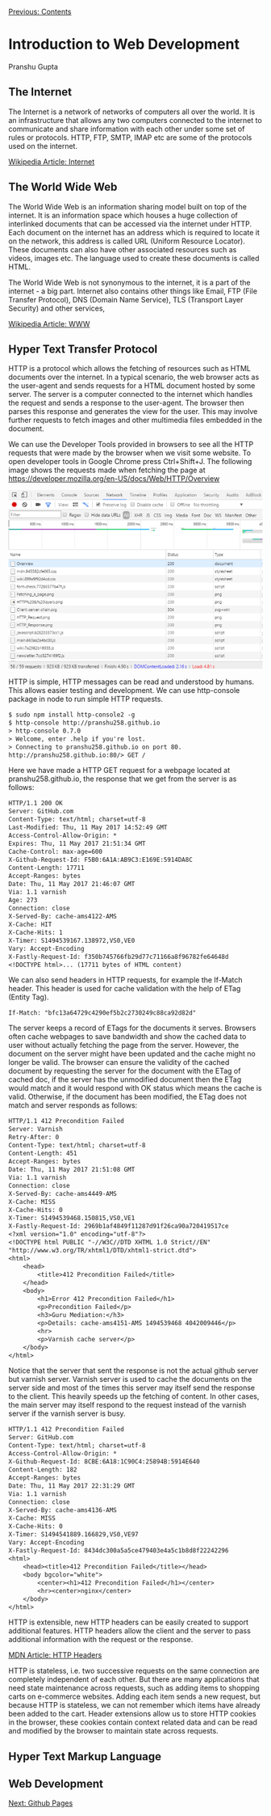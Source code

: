 [Previous: Contents](README.md)

# Introduction to Web Development
Pranshu Gupta

## The Internet
The Internet is a network of networks of computers all over the world. It is an infrastructure that allows any two computers connected to the internet to communicate and share information with each other under some set of rules or protocols. HTTP, FTP, SMTP, IMAP etc are some of the protocols used on the internet.

[Wikipedia Article: Internet](https://en.wikipedia.org/wiki/Internet)

## The World Wide Web
The World Wide Web is an information sharing model built on top of the internet. It is an information space which houses a huge collection of interlinked documents that can be accessed via the internet under HTTP.
Each document on the internet has an address which is required to locate it on the network, this address is called URL (Uniform Resource Locator).
These documents can also have other associated resources such as videos, images etc. The language used to create these documents is called HTML.

The World Wide Web is not synonymous to the internet, it is a part of the internet - a big part. Internet also contains other things like Email, FTP (File Transfer Protocol), DNS (Domain Name Service), TLS (Transport Layer Security) and other services,

[Wikipedia Article: WWW](https://en.wikipedia.org/wiki/World_Wide_Web)

## Hyper Text Transfer Protocol
HTTP is a protocol which allows the fetching of resources such as HTML documents over the internet. In a typical scenario, the web browser acts as the user-agent and sends requests for a HTML document hosted by some server. The server is a computer connected to the internet which handles the request and sends a response to the user-agent. The browser then parses this response and generates the view for the user. This may involve further requests to fetch images and other multimedia files embedded in the document.

We can use the Developer Tools provided in browsers to see all the HTTP requests that were made by the browser when we visit some website. To open developer tools in Google Chrome press Ctrl+Shift+J. The following image shows the requests made when fetching the page at https://developer.mozilla.org/en-US/docs/Web/HTTP/Overview

![Chrome Network Tab](images/networktab.png)

HTTP is simple, HTTP messages can be read and understood by humans. This allows easier testing and development. We can use http-console package in node to run simple HTTP requests.

    $ sudo npm install http-console2 -g
    $ http-console http://pranshu258.github.io
    > http-console 0.7.0
    > Welcome, enter .help if you're lost.
    > Connecting to pranshu258.github.io on port 80.
    http://pranshu258.github.io:80/> GET /

Here we have made a HTTP GET request for a webpage located at pranshu258.github.io, the response that we get from the server is as follows:

    HTTP/1.1 200 OK
    Server: GitHub.com
    Content-Type: text/html; charset=utf-8
    Last-Modified: Thu, 11 May 2017 14:52:49 GMT
    Access-Control-Allow-Origin: *
    Expires: Thu, 11 May 2017 21:51:34 GMT
    Cache-Control: max-age=600
    X-Github-Request-Id: F5B0:6A1A:AB9C3:E169E:5914DA8C
    Content-Length: 17711
    Accept-Ranges: bytes
    Date: Thu, 11 May 2017 21:46:07 GMT
    Via: 1.1 varnish
    Age: 273
    Connection: close
    X-Served-By: cache-ams4122-AMS
    X-Cache: HIT
    X-Cache-Hits: 1
    X-Timer: S1494539167.138972,VS0,VE0
    Vary: Accept-Encoding
    X-Fastly-Request-Id: f350b745766fb29d77c71166a8f96782fe64648d
    <!DOCTYPE html>... (17711 bytes of HTML content)

We can also send headers in HTTP requests, for example the If-Match header. This header is used for cache validation with the help of ETag (Entity Tag). 

    If-Match: "bfc13a64729c4290ef5b2c2730249c88ca92d82d"

The server keeps a record of ETags for the documents it serves. Browsers often cache webpages to save bandwidth and show the cached data to user without actually fetching the page from the server. However, the document on the server might have been updated and the cache might no longer be valid. The browser can ensure the validity of the cached document by requesting the server for the document with the ETag of cached doc, if the server has the unmodified document then the ETag would match and it would respond with OK status which means the cache is valid. Otherwise, if the document has been modified, the ETag does not match and server responds as follows:

    HTTP/1.1 412 Precondition Failed
    Server: Varnish
    Retry-After: 0
    Content-Type: text/html; charset=utf-8
    Content-Length: 451
    Accept-Ranges: bytes
    Date: Thu, 11 May 2017 21:51:08 GMT
    Via: 1.1 varnish
    Connection: close
    X-Served-By: cache-ams4449-AMS
    X-Cache: MISS
    X-Cache-Hits: 0
    X-Timer: S1494539468.150815,VS0,VE1
    X-Fastly-Request-Id: 2969b1af4849f11287d91f26ca90a720419517ce
    <?xml version="1.0" encoding="utf-8"?>
    <!DOCTYPE html PUBLIC "-//W3C//DTD XHTML 1.0 Strict//EN" "http://www.w3.org/TR/xhtml1/DTD/xhtml1-strict.dtd">
    <html>
        <head>
            <title>412 Precondition Failed</title>
        </head>
        <body>
            <h1>Error 412 Precondition Failed</h1>
            <p>Precondition Failed</p>
            <h3>Guru Mediation:</h3>
            <p>Details: cache-ams4151-AMS 1494539468 4042009446</p>
            <hr>
            <p>Varnish cache server</p>
        </body>
    </html>
Notice that the server that sent the response is not the actual github server but varnish server. Varnish server is used to cache the documents on the server side and most of the times this server may itself send the response to the client. This heavily speeds up the fetching of content.
In other cases, the main server may itself respond to the request instead of the varnish server if the varnish server is busy.

    HTTP/1.1 412 Precondition Failed
    Server: GitHub.com
    Content-Type: text/html; charset=utf-8
    Access-Control-Allow-Origin: *
    X-Github-Request-Id: 8CBE:6A18:1C90C4:25894B:5914E640
    Content-Length: 182
    Accept-Ranges: bytes
    Date: Thu, 11 May 2017 22:31:29 GMT
    Via: 1.1 varnish
    Connection: close
    X-Served-By: cache-ams4136-AMS
    X-Cache: MISS
    X-Cache-Hits: 0
    X-Timer: S1494541889.166829,VS0,VE97
    Vary: Accept-Encoding
    X-Fastly-Request-Id: 8434dc300a5a5ce479403e4a5c1b8d8f22242296
    <html>
        <head><title>412 Precondition Failed</title></head>
        <body bgcolor="white">
            <center><h1>412 Precondition Failed</h1></center>
            <hr><center>nginx</center>
        </body>
    </html>

HTTP is extensible, new HTTP headers can be easily created to support additional features. HTTP headers allow the client and the server to pass additional information with the request or the response.

[MDN Article: HTTP Headers](https://developer.mozilla.org/en-US/docs/Web/HTTP/Headers)

HTTP is stateless, i.e. two successive requests on the same connection are completely independent of each other. But there are many applications that need state maintenance across requests, such as adding items to  shopping carts on e-commerce websites. Adding each item sends a new request, but because HTTP is stateless, we can not remember which items have already been added to the cart. Header extensions allow us to store HTTP cookies in the browser, these cookies contain context related data and can be read and modified by the browser to maintain state across requests.



## Hyper Text Markup Language


## Web Development

[Next: Github Pages](GitHub_Pages.md)